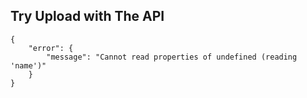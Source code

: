 ## Try Upload with The API

```Result:
{
    "error": {
        "message": "Cannot read properties of undefined (reading 'name')"
    }
}
```